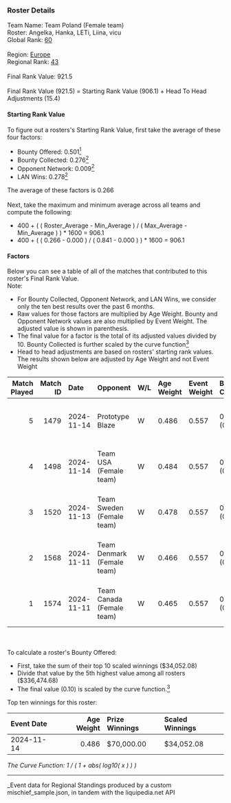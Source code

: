 ### Roster Details<br />
Team Name: Team Poland (Female team)<br />
Roster: Angelka, Hanka, LETi, Liina, vicu<br />
Global Rank: [60](../../standings_global_2025_03_01.md)<br />
<br />
Region: [Europe]( ../../standings_europe_2025_03_01.md)<br />
Regional Rank: [43]( ../../standings_europe_2025_03_01.md)<br />
<br />
Final Rank Value:  921.5<br />
<br />
Final Rank Value (921.5) = Starting Rank Value (906.1) + Head To Head Adjustments (15.4)<br />

#### Starting Rank Value<br />
To figure out a rosters's Starting Rank Value, first take the average of these four factors:<br />
- Bounty Offered: 0.501[<sup>1</sup>](#table2)
- Bounty Collected: 0.276[<sup>2</sup>](#table1)
- Opponent Network: 0.009[<sup>2</sup>](#table1)
- LAN Wins: 0.278[<sup>2</sup>](#table1)

The average of these factors is 0.266<br />
<br />
Next, take the maximum and minimum average across all teams and compute the following:<br />
- 400 + ( ( Roster_Average - Min_Average ) / ( Max_Average - Min_Average ) ) * 1600 = 906.1
- 400 + ( ( 0.266 - 0.000 ) / ( 0.841 - 0.000 ) ) * 1600 = 906.1


#### Factors<br />
Below you can see a table of all of the matches that contributed to this roster's Final Rank Value.<br />
Note:<br />

- For Bounty Collected, Opponent Network, and LAN Wins, we consider only the ten best results over the past 6 months.
- Raw values for those factors are multiplied by Age Weight. Bounty and Opponent Network values are also multiplied by Event Weight. The adjusted value is shown in parenthesis.
- The final value for a factor is the total of its adjusted values divided by 10. Bounty Collected is further scaled by the curve function[<sup>3</sup>](#curveFunction)
- Head to head adjustments are based on rosters' starting rank values. The results shown below are adjusted by Age Weight and not Event Weight
<span id="table1"></span><br />


| Match Played | Match ID | Date       | Opponent                   | W/L | Age Weight | Event Weight | Bounty Collected | Opponent Network | LAN Wins  | H2H Adj. | Roster                            |
| -: | -: | :- | :- | :- | :- | :- | :- | :- | :- | -: | :- |
|            5 |     1479 | 2024-11-14 | Prototype Blaze            | W   | 0.486      | 0.557        | 0.058 (0.016)    | 0.173 (0.047)    | 1 (0.486) |     6.36 | Angelka, Hanka, LETi, Liina, vicu |
|            4 |     1498 | 2024-11-14 | Team USA (Female team)     | W   | 0.484      | 0.557        | 0.014 (0.004)    | 0.028 (0.008)    | 1 (0.484) |     2.51 | Angelka, Hanka, LETi, Liina, vicu |
|            3 |     1520 | 2024-11-13 | Team Sweden (Female team)  | W   | 0.478      | 0.557        | 0.007 (0.002)    | 0.028 (0.008)    | 1 (0.478) |     2.34 | Angelka, Hanka, LETi, Liina, vicu |
|            2 |     1568 | 2024-11-11 | Team Denmark (Female team) | W   | 0.466      | 0.557        | 0.008 (0.002)    | 0.067 (0.017)    | 1 (0.466) |     3.26 | Angelka, Hanka, LETi, Liina, vicu |
|            1 |     1574 | 2024-11-11 | Team Canada (Female team)  | W   | 0.465      | 0.557        | 0.000 (0.000)    | 0.028 (0.007)    | 1 (0.465) |     0.93 | Angelka, Hanka, LETi, Liina, vicu |

<br />
<span id="table2"></span><br />
To calculate a roster's Bounty Offered:<br />

- First, take the sum of their top 10 scaled winnings ($34,052.08)
- Divide that value by the 5th highest value among all rosters ($336,474.68)
- The final value (0.10) is scaled by the curve function.[<sup>3</sup>](#curveFunction)

Top ten winnings for this roster:<br />

| Event Date | Age Weight | Prize Winnings | Scaled Winnings |
| :- | -: | :- | :- |
| 2024-11-14 |      0.486 | $70,000.00     | $34,052.08      |


<span id="curveFunction"></span>_The Curve Function: 1 / ( 1 + abs( log10( x ) ) )_<br />

---
_Event data for Regional Standings produced by a custom mischief_sample.json, in tandem with the liquipedia.net API<br />
